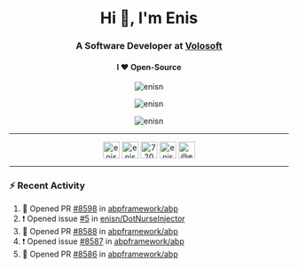 <h1 align="center">Hi 👋, I'm Enis</h1>
<h3 align="center">A Software Developer at <a href="/volosoft">Volosoft</a></h3>

<h4 align="center"> I ❤ Open-Source</h4>

<p align="center"> <img src="https://komarev.com/ghpvc/?username=enisn" alt="enisn" /> </p>

<p align="center">
<img src="https://github-readme-stats.vercel.app/api/top-langs/?username=enisn&layout=compact" alt="enisn" />
</p>

<p align="center">
<img src="https://github-readme-stats.vercel.app/api?username=enisn&show_icons=true" alt="enisn" />
</p>

<hr />

<p align="center">
<a href="https://dev.to/enisn" target="blank"><img align="center" src="https://cdn.jsdelivr.net/npm/simple-icons@3.0.1/icons/dev-dot-to.svg" alt="enisn" height="30" width="30" /></a>
<a href="https://twitter.com/enisnecipoglu" target="blank"><img align="center" src="https://cdn.jsdelivr.net/npm/simple-icons@3.0.1/icons/twitter.svg" alt="enisnecipoglu" height="30" width="30" /></a>
<a href="https://stackoverflow.com/users/7200126" target="blank"><img align="center" src="https://cdn.jsdelivr.net/npm/simple-icons@3.0.1/icons/stackoverflow.svg" alt="7200126" height="30" width="30" /></a>
<a href="https://instagram.com/enisnecipoglu" target="blank"><img align="center" src="https://cdn.jsdelivr.net/npm/simple-icons@3.0.1/icons/instagram.svg" alt="enisnecipoglu" height="30" width="30" /></a>
<a href="https://medium.com/@enis.necipoglu" target="blank"><img align="center" src="https://cdn.jsdelivr.net/npm/simple-icons@3.0.1/icons/medium.svg" alt="@enis.necipoglu" height="30" width="30" /></a>
</p>

<hr />

### :zap: Recent Activity

<!--START_SECTION:activity-->
1. 💪 Opened PR [#8598](https://github.com/abpframework/abp/pull/8598) in [abpframework/abp](https://github.com/abpframework/abp)
2. ❗️ Opened issue [#5](https://github.com/enisn/DotNurseInjector/issues/5) in [enisn/DotNurseInjector](https://github.com/enisn/DotNurseInjector)
3. 💪 Opened PR [#8588](https://github.com/abpframework/abp/pull/8588) in [abpframework/abp](https://github.com/abpframework/abp)
4. ❗️ Opened issue [#8587](https://github.com/abpframework/abp/issues/8587) in [abpframework/abp](https://github.com/abpframework/abp)
5. 💪 Opened PR [#8586](https://github.com/abpframework/abp/pull/8586) in [abpframework/abp](https://github.com/abpframework/abp)
<!--END_SECTION:activity-->
